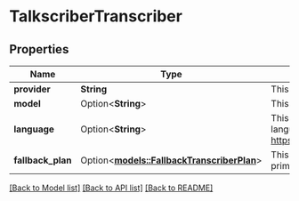 # TalkscriberTranscriber

## Properties

Name | Type | Description | Notes
------------ | ------------- | ------------- | -------------
**provider** | **String** | This is the transcription provider that will be used. | 
**model** | Option<**String**> | This is the model that will be used for the transcription. | [optional]
**language** | Option<**String**> | This is the language that will be set for the transcription. The list of languages Whisper supports can be found here: https://github.com/openai/whisper/blob/main/whisper/tokenizer.py | [optional]
**fallback_plan** | Option<[**models::FallbackTranscriberPlan**](FallbackTranscriberPlan.md)> | This is the plan for voice provider fallbacks in the event that the primary voice provider fails. | [optional]

[[Back to Model list]](../README.md#documentation-for-models) [[Back to API list]](../README.md#documentation-for-api-endpoints) [[Back to README]](../README.md)


